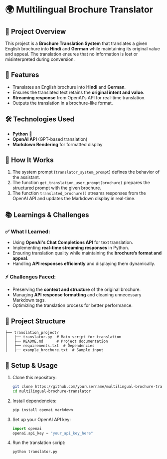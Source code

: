 # 🌍 Multilingual Brochure Translator

## 📝 Project Overview
This project is a **Brochure Translation System** that translates a given English brochure into **Hindi** and **German** while maintaining its original value and appeal. The translation ensures that no information is lost or misinterpreted during conversion.

## 🚀 Features
- Translates an English brochure into **Hindi** and **German**.
- Ensures the translated text retains the **original intent and value**.
- **Streaming response** from OpenAI's API for real-time translation.
- Outputs the translation in a brochure-like format.

## 🛠️ Technologies Used
- **Python** 🐍
- **OpenAI API** (GPT-based translation)
- **Markdown Rendering** for formatted display

## 📌 How It Works
1. The system prompt (`translator_system_prompt`) defines the behavior of the assistant.
2. The function `get_translation_user_prompt(brochure)` prepares the structured prompt with the given brochure.
3. The function `translated_brochure()` streams responses from the OpenAI API and updates the Markdown display in real-time.

## 📚 Learnings & Challenges
### ✅ What I Learned:
- Using **OpenAI's Chat Completions API** for text translation.
- Implementing **real-time streaming responses** in Python.
- Ensuring translation quality while maintaining the **brochure’s format and appeal**.
- Handling **API responses efficiently** and displaying them dynamically.

### ⚡ Challenges Faced:
- Preserving the **context and structure** of the original brochure.
- Managing **API response formatting** and cleaning unnecessary Markdown tags.
- Optimizing the translation process for better performance.

## 📂 Project Structure
```
├── translation_project/
│   ├── translator.py  # Main script for translation
│   ├── README.md      # Project documentation
│   ├── requirements.txt  # Dependencies
│   ├── example_brochure.txt  # Sample input
```

## 🔧 Setup & Usage
1. Clone this repository:
   ```bash
   git clone https://github.com/yourusername/multilingual-brochure-translator.git
   cd multilingual-brochure-translator
   ```
2. Install dependencies:
   ```bash
   pip install openai markdown
   ```
3. Set up your OpenAI API key:
   ```python
   import openai
   openai.api_key = "your_api_key_here"
   ```
4. Run the translation script:
   ```bash
   python translator.py
   ```

